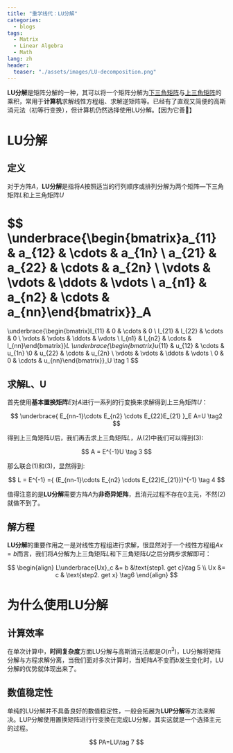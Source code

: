 ```yaml
---
title: "重学线代：LU分解"
categories:
  - blogs
tags:
  - Matrix
  - Linear Algebra
  - Math
lang: zh
header: 
  teaser: "./assets/images/LU-decomposition.png"
---
```


**LU分解**是矩阵分解的一种，其可以将一个矩阵分解为[下三角矩阵](https://en.wikipedia.org/wiki/Triangular_matrix)与[上三角矩阵](https://en.wikipedia.org/wiki/Triangular_matrix)的乘积，常用于**计算机**求解线性方程组、求解逆矩阵等。已经有了直观又简便的高斯消元法（初等行变换），但计算机仍然选择使用LU分解。【因为它善🐂】


# LU分解

## 定义

对于方阵$A$，**LU分解**是指将$A$按照适当的行列顺序或排列分解为两个矩阵—下三角矩阵$L$和上三角矩阵$U$



$$
\underbrace{\begin{bmatrix}a_{11} & a_{12} & \cdots & a_{1n} \\ a_{21} & a_{22} & \cdots & a_{2n} \\ \vdots & \vdots & \ddots & \vdots \\ a_{n1} & a_{n2} & \cdots & a_{nn}\end{bmatrix}}_A
=
\underbrace{\begin{bmatrix}l_{11} & 0 & \cdots & 0 \\ l_{21} & l_{22} & \cdots & 0 \\ \vdots & \vdots & \ddots & \vdots \\ l_{n1} & l_{n2} & \cdots & l_{nn}\end{bmatrix}}_L
\underbrace{\begin{bmatrix}u_{11} & u_{12} & \cdots & u_{1n} \\0 & u_{22} & \cdots & u_{2n} \\ \vdots & \vdots & \ddots & \vdots \\ 0 & 0 & \cdots & u_{nn}\end{bmatrix}}_U
\tag 1
$$



## 求解L、U

首先使用**基本置换矩阵**$E$对$A$进行一系列的行变换来求解得到上三角矩阵$U$：


$$
\underbrace{
E_{nn-1}\cdots E_{n2} \cdots E_{22}E_{21}
}_E
A=U \tag2
$$


得到上三角矩阵$U$后，我们再去求上三角矩阵$L$，从$(2)$中我们可以得到$(3)$:


$$
A = E^{-1}U
\tag 3
$$

那么联合$(1)$和$(3)$，显然得到:

$$
L = E^{-1} ={ (E_{nn-1}\cdots E_{n2} \cdots E_{22}E_{21}})^{-1} \tag 4
$$

值得注意的是**LU分解**需要方阵$A$为**非奇异矩阵**，且消元过程不存在0主元，不然$(2)$就做不到了。

## 解方程

**LU分解**的重要作用之一是对线性方程组进行求解，很显然对于一个线性方程组$Ax = b$而言，我们将$A$分解为上三角矩阵$L$和下三角矩阵$U$之后分两步求解即可：

$$
\begin{align}
L\underbrace{Ux}_c &= b &\text{step1. get c}\tag 5
\\ Ux &= c & \text{step2. get x} \tag6
\end{align}
$$

# 为什么使用LU分解

## 计算效率

在单次计算中，**时间复杂度**方面LU分解与高斯消元法都是$O(n^3)$，LU分解将矩阵分解与方程求解分离，当我们面对多次计算时，当矩阵$A$不变而$b$发生变化时，LU分解的优势就体现出来了。

## 数值稳定性

单纯的LU分解并不具备良好的数值稳定性，一般会拓展为**LUP分解**等方法来解决。LUP分解使用置换矩阵进行行变换在完成LU分解，其实这就是一个选择主元的过程。

$$
PA=LU\tag 7
$$



